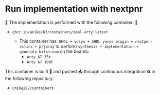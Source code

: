 # Run implementation with nextpnr

📢 The implementation is performed with the following container: 📢

- `ghcr.io/unike267/containers/impl-arty:latest` 

    - This container has: `GHDL + yosys + GHDL yosys plugin + nextpnr-xilinx + prjxray` to perform `synthesis + implementation + generate bitstream` on the boards:
        - `Arty A7 35t`
        - `Arty A7 100t`

This container is built 🔨 and pushed 📤 through continuous integration ♻️ in the following repository:

- `Unike267/Containers`

